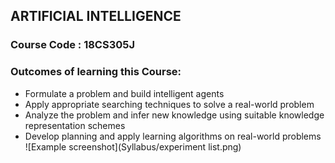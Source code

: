 ## ARTIFICIAL INTELLIGENCE 


### Course Code : 18CS305J <br>
### Outcomes of learning this Course: <br>
- Formulate a problem and build intelligent agents 
- Apply appropriate searching techniques to solve a real-world problem
- Analyze the problem and infer new knowledge using suitable knowledge representation schemes 
- Develop planning and apply learning algorithms on real-world problems <br>
![Example screenshot](Syllabus/experiment list.png)
